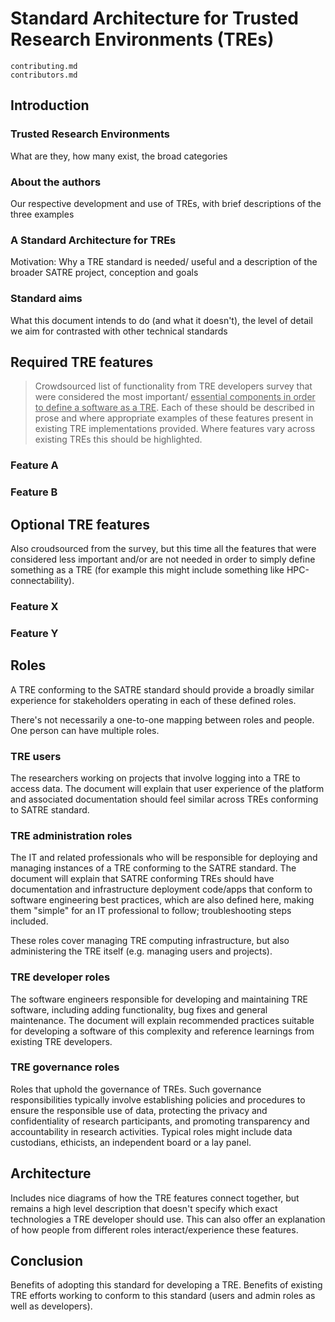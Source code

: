 Standard Architecture for Trusted Research Environments (TREs)
==============================================================

```{toctree}
contributing.md
contributors.md
```

## Introduction

### Trusted Research Environments

What are they, how many exist, the broad categories

### About the authors

Our respective development and use of TREs, with brief descriptions of the three examples

### A Standard Architecture for TREs

Motivation: Why a TRE standard is needed/ useful and a description of the broader SATRE project, conception and goals

### Standard aims

What this document intends to do (and what it doesn't), the level of detail we aim for contrasted with other technical standards

## Required TRE features

> Crowdsourced list of functionality from TRE developers survey that were considered the most important/ <u>essential components in order to define a software as a TRE</u>. Each of these should be described in prose and where appropriate examples of these features present in existing TRE implementations provided. Where features vary across existing TREs this should be highlighted.

### Feature A
### Feature B
## Optional TRE features

Also croudsourced from the survey, but this time all the features that were considered less important and/or are not needed in order to simply define something as a TRE (for example this might include something like HPC-connectability).

### Feature X
### Feature Y

## Roles

A TRE conforming to the SATRE standard should provide a broadly similar experience for stakeholders operating in each of these defined roles.

There's not necessarily a one-to-one mapping between roles and people. One person can have multiple roles.

### TRE users

The researchers working on projects that involve logging into a TRE to access data. The document will explain that user experience of the platform and associated documentation should feel similar across TREs conforming to SATRE standard.

### TRE administration roles

The IT and related professionals who will be responsible for deploying and managing instances of a TRE conforming to the SATRE standard. The document will explain that SATRE conforming TREs should have documentation and infrastructure deployment code/apps that conform to software engineering best practices, which are also defined here, making them "simple" for an IT professional to follow; troubleshooting steps included.

These roles cover managing TRE computing infrastructure, but also administering the TRE itself (e.g. managing users and projects).

### TRE developer roles

The software engineers responsible for developing and maintaining TRE software, including adding functionality, bug fixes and general maintenance. The document will explain recommended practices suitable for developing a software of this complexity and reference learnings from existing TRE developers.

### TRE governance roles

Roles that uphold the governance of TREs. Such governance responsibilities typically involve establishing policies and procedures to ensure the responsible use of data, protecting the privacy and confidentiality of research participants, and promoting transparency and accountability in research activities. Typical roles might include data custodians, ethicists, an independent board or a lay panel.

## Architecture

Includes nice diagrams of how the TRE features connect together, but remains a high level description that doesn't specify which exact technologies a TRE developer should use. This can also offer an explanation of how people from different roles interact/experience these features.
## Conclusion

Benefits of adopting this standard for developing a TRE. Benefits of existing TRE efforts working to conform to this standard (users and admin roles as well as developers).
